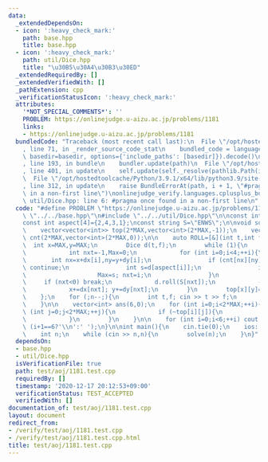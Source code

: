 ```yaml
---
data:
  _extendedDependsOn:
  - icon: ':heavy_check_mark:'
    path: base.hpp
    title: base.hpp
  - icon: ':heavy_check_mark:'
    path: util/Dice.hpp
    title: "\u30B5\u30A4\u30B3\u30ED"
  _extendedRequiredBy: []
  _extendedVerifiedWith: []
  _pathExtension: cpp
  _verificationStatusIcon: ':heavy_check_mark:'
  attributes:
    '*NOT_SPECIAL_COMMENTS*': ''
    PROBLEM: https://onlinejudge.u-aizu.ac.jp/problems/1181
    links:
    - https://onlinejudge.u-aizu.ac.jp/problems/1181
  bundledCode: "Traceback (most recent call last):\n  File \"/opt/hostedtoolcache/Python/3.9.1/x64/lib/python3.9/site-packages/onlinejudge_verify/documentation/build.py\"\
    , line 71, in _render_source_code_stat\n    bundled_code = language.bundle(stat.path,\
    \ basedir=basedir, options={'include_paths': [basedir]}).decode()\n  File \"/opt/hostedtoolcache/Python/3.9.1/x64/lib/python3.9/site-packages/onlinejudge_verify/languages/cplusplus.py\"\
    , line 193, in bundle\n    bundler.update(path)\n  File \"/opt/hostedtoolcache/Python/3.9.1/x64/lib/python3.9/site-packages/onlinejudge_verify/languages/cplusplus_bundle.py\"\
    , line 401, in update\n    self.update(self._resolve(pathlib.Path(included), included_from=path))\n\
    \  File \"/opt/hostedtoolcache/Python/3.9.1/x64/lib/python3.9/site-packages/onlinejudge_verify/languages/cplusplus_bundle.py\"\
    , line 312, in update\n    raise BundleErrorAt(path, i + 1, \"#pragma once found\
    \ in a non-first line\")\nonlinejudge_verify.languages.cplusplus_bundle.BundleErrorAt:\
    \ util/Dice.hpp: line 6: #pragma once found in a non-first line\n"
  code: "#define PROBLEM \"https://onlinejudge.u-aizu.ac.jp/problems/1181\"\n\n#include\
    \ \"../../base.hpp\"\n#include \"../../util/Dice.hpp\"\n\nconst int MAX=110;\n\
    const int aspect[4]={2,4,3,1};\nconst string S=\"ENWS\";\n\nvoid solve(int n){\n\
    \    vector<vector<int>> top(2*MAX,vector<int>(2*MAX,-1));\n    vector<vector<int>>\
    \ cnt(2*MAX,vector<int>(2*MAX,0));\n\n    auto ROLL=[&](int t,int f){\n      \
    \  int x=MAX,y=MAX;\n        Dice d(t,f);\n        while (1){\n            ++cnt[x][y];\n\
    \            int nxt=-1,Max=0;\n            for (int i=0;i<4;++i){\n         \
    \       int nx=x+dx[i],ny=y+dy[i];\n                if (cnt[nx][ny]>=cnt[x][y]-1)\
    \ continue;\n                int s=d[aspect[i]];\n                if (4<=s&&Max<s){\n\
    \                    Max=s; nxt=i;\n                }\n            }\n       \
    \     if (nxt<0) break;\n            d.roll(S[nxt]);\n            --cnt[x][y];\n\
    \            x+=dx[nxt]; y+=dy[nxt];\n        }\n        top[x][y]=d.top();\n\
    \    };\n    for (;n--;){\n        int t,f; cin >> t >> f;\n        ROLL(t,f);\n\
    \    }\n\n    vector<int> ans(6,0);\n    for (int i=0;i<2*MAX;++i){\n        for\
    \ (int j=0;j<2*MAX;++j){\n            if (~top[i][j]){\n                ++ans[top[i][j]-1];\n\
    \            }\n        }\n    }\n\n    for (int i=0;i<6;++i) cout << ans[i] <<\
    \ (i+1==6?'\\n':' ');\n}\n\nint main(){\n    cin.tie(0);\n    ios::sync_with_stdio(false);\n\
    \    int n;\n    while (cin >> n,n){\n        solve(n);\n    }\n}"
  dependsOn:
  - base.hpp
  - util/Dice.hpp
  isVerificationFile: true
  path: test/aoj/1181.test.cpp
  requiredBy: []
  timestamp: '2020-12-17 20:12:53+09:00'
  verificationStatus: TEST_ACCEPTED
  verifiedWith: []
documentation_of: test/aoj/1181.test.cpp
layout: document
redirect_from:
- /verify/test/aoj/1181.test.cpp
- /verify/test/aoj/1181.test.cpp.html
title: test/aoj/1181.test.cpp
---
```

